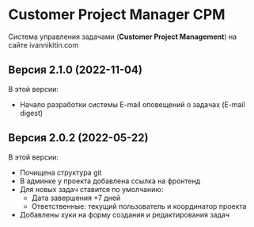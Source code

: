 Customer Project Manager CPM
============================

Система управления задачами (__Customer Project Management__) на сайте ivannikitin.com

Версия 2.1.0 (2022-11-04)
-------------------------

В этой версии:
* Начало разработки системы E-mail оповещений о задачах (E-mail digest)

Версия 2.0.2 (2022-05-22)
-------------------------

В этой версии:
* Почищена структура git
* В админке у проекта добавлена ссылка на фронтенд
* Для новых задач ставится по умолчанию:
    * Дата завершения +7 дней
    * Ответственные: текущий пользователь и координатор проекта
* Добавлены хуки на форму создания и редактирования задач

